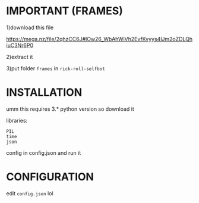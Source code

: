 # IMPORTANT (FRAMES)

1)download this file

https://mega.nz/file/2qhzCC6J#lOw26_WbAhWiVh2EvfKvyys4lJm2oZDLQhiuC3Nr6P0



2)extract it

3)put folder `frames` in `rick-roll-selfbot`

# INSTALLATION

umm this requires 3.* python version so download it

libraries:
```
PIL
time
json
```

config in config.json and run it

# CONFIGURATION

edit `config.json` lol

